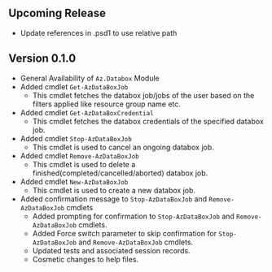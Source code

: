 <!--
    Please leave this section at the top of the change log.

    Changes for the upcoming release should go under the section titled "Upcoming Release", and should adhere to the following format:

    ## Upcoming Release
    * Overview of change #1
        - Additional information about change #1
    * Overview of change #2
        - Additional information about change #2
        - Additional information about change #2
    * Overview of change #3
    * Overview of change #4
        - Additional information about change #4

    ## YYYY.MM.DD - Version X.Y.Z (Previous Release)
    * Overview of change #1
        - Additional information about change #1
-->

## Upcoming Release
* Update references in .psd1 to use relative path

## Version 0.1.0
* General Availability of `Az.Databox` Module
* Added cmdlet `Get-AzDataBoxJob`
	- This cmdlet fetches the databox job/jobs of the user based on the filters applied like resource group name etc.
* Added cmdlet `Get-AzDataBoxCredential`
	- This cmdlet fetches the databox credentials of the specified databox job.
* Added cmdlet `Stop-AzDataBoxJob`
	- This cmdlet is used to cancel an ongoing databox job.
* Added cmdlet `Remove-AzDataBoxJob`
	- This cmdlet is used to delete a finished(completed/cancelled/aborted) databox job.
* Added cmdlet `New-AzDataBoxJob`
	- This cmdlet is used to create a new databox job.
* Added confirmation message to `Stop-AzDataBoxJob` and `Remove-AzDataBoxJob` cmdlets
	- Added prompting for confirmation to `Stop-AzDataBoxJob` and `Remove-AzDataBoxJob` cmdlets.
	- Added Force switch parameter to skip confirmation for `Stop-AzDataBoxJob` and `Remove-AzDataBoxJob` cmdlets.
	- Updated tests and associated session records.
	- Cosmetic changes to help files.
